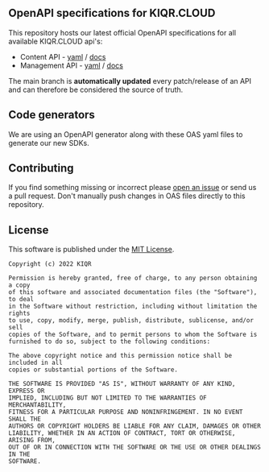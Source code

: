 OpenAPI specifications for KIQR.CLOUD
-------------------------------------
This repository hosts our latest official OpenAPI specifications for all available KIQR.CLOUD api's:

- Content API - [yaml](https://raw.githubusercontent.com/kiqr/openapi-specs/main/content-api.yaml) / [docs](https://kiqr.dev/docs/apis/content-api/)
- Management API -  [yaml](https://raw.githubusercontent.com/kiqr/openapi-specs/main/management-api.yaml) / [docs](https://kiqr.dev/docs/apis/management-api/)

The main branch is **automatically updated** every patch/release of an API and can therefore be considered the source of truth. 

## Code generators
We are using an OpenAPI generator along with these OAS yaml files to generate our new SDKs.

## Contributing
If you find something missing or incorrect please [open an issue](https://github.com/kiqr/openapi-specs/issues/new) or send us a pull request. Don't manually push changes in OAS files directly to this repository. 

## License
This software is published under the [MIT License](http://en.wikipedia.org/wiki/MIT_License).

    Copyright (c) 2022 KIQR

    Permission is hereby granted, free of charge, to any person obtaining a copy
    of this software and associated documentation files (the "Software"), to deal
    in the Software without restriction, including without limitation the rights
    to use, copy, modify, merge, publish, distribute, sublicense, and/or sell
    copies of the Software, and to permit persons to whom the Software is
    furnished to do so, subject to the following conditions:

    The above copyright notice and this permission notice shall be included in all
    copies or substantial portions of the Software.

    THE SOFTWARE IS PROVIDED "AS IS", WITHOUT WARRANTY OF ANY KIND, EXPRESS OR
    IMPLIED, INCLUDING BUT NOT LIMITED TO THE WARRANTIES OF MERCHANTABILITY,
    FITNESS FOR A PARTICULAR PURPOSE AND NONINFRINGEMENT. IN NO EVENT SHALL THE
    AUTHORS OR COPYRIGHT HOLDERS BE LIABLE FOR ANY CLAIM, DAMAGES OR OTHER
    LIABILITY, WHETHER IN AN ACTION OF CONTRACT, TORT OR OTHERWISE, ARISING FROM,
    OUT OF OR IN CONNECTION WITH THE SOFTWARE OR THE USE OR OTHER DEALINGS IN THE
    SOFTWARE.

